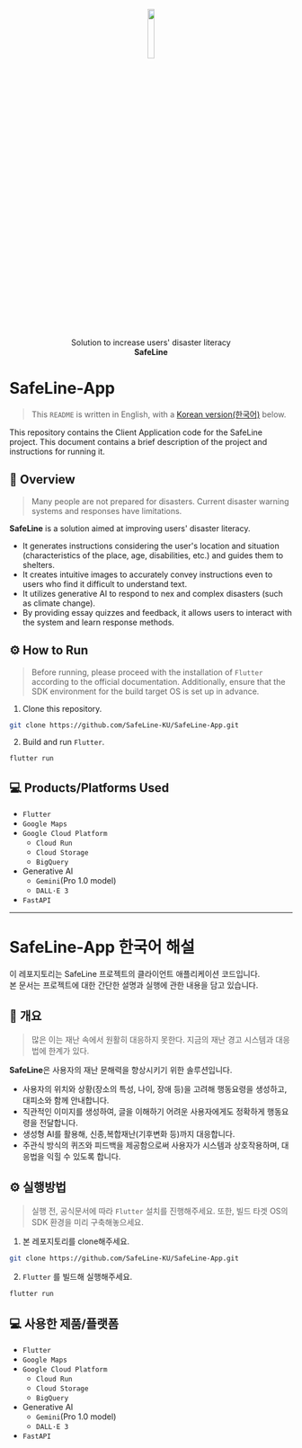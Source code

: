 <p align="center">
<img src="https://avatars.githubusercontent.com/u/157958039?s=200&v=4" width=15%><br>
Solution to increase users' disaster literacy<br>
<strong>SafeLine</strong>
</p>

# SafeLine-App

> This `README` is written in English, with a [Korean version(한국어)](#safeline-app-한국어-해설) below.

This repository contains the Client Application code for the SafeLine project. This document contains a brief description of the project and instructions for running it.

## 📖 Overview

> Many people are not prepared for disasters. Current disaster warning systems and responses have limitations.

**SafeLine** is a solution aimed at improving users' disaster literacy.

- It generates instructions considering the user's location and situation (characteristics of the place, age, disabilities, etc.) and guides them to shelters.
- It creates intuitive images to accurately convey instructions even to users who find it difficult to understand text.
- It utilizes generative AI to respond to nex and complex disasters (such as climate change).
- By providing essay quizzes and feedback, it allows users to interact with the system and learn response methods.

## ⚙️ How to Run  

> Before running, please proceed with the installation of `Flutter` according to the official documentation.
> Additionally, ensure that the SDK environment for the build target OS is set up in advance.

1. Clone this repository.

```bash
git clone https://github.com/SafeLine-KU/SafeLine-App.git
```

2. Build and run `Flutter`.

```bash
flutter run
```

## 💻 Products/Platforms Used

- `Flutter`
- `Google Maps`
- `Google Cloud Platform`
  - `Cloud Run`
  - `Cloud Storage`
  - `BigQuery`
- Generative AI
  - `Gemini`(Pro 1.0 model)
  - `DALL·E 3`
- `FastAPI`

---

# SafeLine-App 한국어 해설

이 레포지토리는 SafeLine 프로젝트의 클라이언트 애플리케이션 코드입니다.  
본 문서는 프로젝트에 대한 간단한 설명과 실행에 관한 내용을 담고 있습니다.  

## 📖 개요  

> 많은 이는 재난 속에서 원활히 대응하지 못한다. 지금의 재난 경고 시스템과 대응법에 한계가 있다.  

**SafeLine**은 사용자의 재난 문해력을 향상시키기 위한 솔루션입니다.  

- 사용자의 위치와 상황(장소의 특성, 나이, 장애 등)을 고려해 행동요령을 생성하고, 대피소와 함께 안내합니다.
- 직관적인 이미지를 생성하여, 글을 이해하기 어려운 사용자에게도 정확하게 행동요령을 전달합니다.  
- 생성형 AI를 활용해, 신종,복합재난(기후변화 등)까지 대응합니다.
- 주관식 방식의 퀴즈와 피드백을 제공함으로써 사용자가 시스템과 상호작용하며, 대응법을 익힐 수 있도록 합니다.

## ⚙ 실행방법

> 실행 전, 공식문서에 따라 `Flutter` 설치를 진행해주세요.
> 또한, 빌드 타겟 OS의 SDK 환경을 미리 구축해놓으세요.

1. 본 레포지토리를 clone해주세요.

```bash
git clone https://github.com/SafeLine-KU/SafeLine-App.git
```

2. `Flutter` 를 빌드해 실행해주세요.

```bash
flutter run
```

## 💻 사용한 제품/플랫폼  
- `Flutter`
- `Google Maps`
- `Google Cloud Platform`
  - `Cloud Run`
  - `Cloud Storage`
  - `BigQuery`
- Generative AI
  - `Gemini`(Pro 1.0 model)
  - `DALL·E 3`
- `FastAPI`
